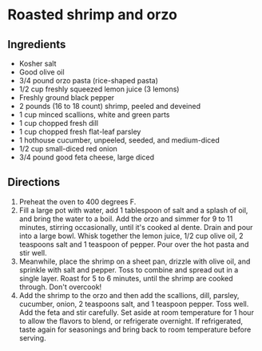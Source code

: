 Roasted shrimp and orzo
=======================

Ingredients
-----------

- Kosher salt
- Good olive oil
- 3/4 pound orzo pasta (rice-shaped pasta)
- 1/2 cup freshly squeezed lemon juice (3 lemons)
- Freshly ground black pepper
- 2 pounds (16 to 18 count) shrimp, peeled and deveined
- 1 cup minced scallions, white and green parts
- 1 cup chopped fresh dill
- 1 cup chopped fresh flat-leaf parsley
- 1 hothouse cucumber, unpeeled, seeded, and medium-diced
- 1/2 cup small-diced red onion
- 3/4 pound good feta cheese, large diced

Directions
----------

1. Preheat the oven to 400 degrees F.
2. Fill a large pot with water, add 1 tablespoon of salt and a splash of oil, and bring the water to a boil. Add the orzo and simmer for 9 to 11 minutes, stirring occasionally, until it's cooked al dente. Drain and pour into a large bowl. Whisk together the lemon juice, 1/2 cup olive oil, 2 teaspoons salt and 1 teaspoon of pepper. Pour over the hot pasta and stir well.
3. Meanwhile, place the shrimp on a sheet pan, drizzle with olive oil, and sprinkle with salt and pepper. Toss to combine and spread out in a single layer. Roast for 5 to 6 minutes, until the shrimp are cooked through. Don't overcook!
4. Add the shrimp to the orzo and then add the scallions, dill, parsley, cucumber, onion, 2 teaspoons salt, and 1 teaspoon pepper. Toss well. Add the feta and stir carefully. Set aside at room temperature for 1 hour to allow the flavors to blend, or refrigerate overnight. If refrigerated, taste again for seasonings and bring back to room temperature before serving.
